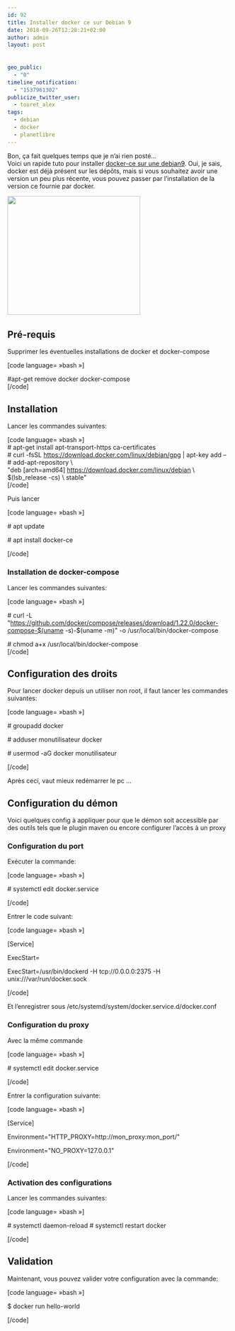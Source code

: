 ```yaml
---
id: 92
title: Installer docker ce sur Debian 9
date: 2018-09-26T12:28:21+02:00
author: admin
layout: post


geo_public:
  - "0"
timeline_notification:
  - "1537961302"
publicize_twitter_user:
  - touret_alex
tags:
  - debian
  - docker
  - planetlibre
---
```

Bon, ça fait quelques temps que je n&rsquo;ai rien posté&#8230;  
Voici un rapide tuto pour installer [docker-ce sur une debian9](https://docs.docker.com/install/linux/docker-ce/debian/). Oui, je sais, docker est déjà présent sur les dépôts, mais si vous souhaitez avoir une version un peu plus récente, vous pouvez passer par l&rsquo;installation de la version ce fournie par docker.

<img loading="lazy" class="alignnone size-medium wp-image-96" src="/assets/img/posts/2018/09/docker.png?w=300" alt="" width="300" height="268" srcset="/assets/img/posts/2018/09/docker.png 1354w, /assets/img/posts/2018/09/docker-300x268.png 300w, /assets/img/posts/2018/09/docker-1024x914.png 1024w, /assets/img/posts/2018/09/docker-768x685.png 768w" sizes="(max-width: 300px) 100vw, 300px" /> 

## Pré-requis

Supprimer les éventuelles installations de docker et docker-compose

[code language= »bash »]

#apt-get remove docker docker-compose  
[/code]

## Installation

Lancer les commandes suivantes:

[code language= »bash »]  
\# apt-get install apt-transport-https ca-certificates  
\# curl -fsSL https://download.docker.com/linux/debian/gpg | apt-key add &#8211;  
\# add-apt-repository \  
"deb [arch=amd64] https://download.docker.com/linux/debian \  
$(lsb_release -cs) \ stable"  
[/code]

Puis lancer

[code language= »bash »]

\# apt update

\# apt install docker-ce

[/code]

### Installation de docker-compose

Lancer les commandes suivantes:

[code language= »bash »]

\# curl -L "https://github.com/docker/compose/releases/download/1.22.0/docker-compose-$(uname -s)-$(uname -m)" -o /usr/local/bin/docker-compose

\# chmod a+x /usr/local/bin/docker-compose  
[/code]

## Configuration des droits

Pour lancer docker depuis un utiliser non root, il faut lancer les commandes suivantes:

[code language= »bash »]

\# groupadd docker

\# adduser monutilisateur docker

\# usermod -aG docker monutilisateur

[/code]

Après ceci, vaut mieux redémarrer le pc &#8230;

## Configuration du démon

Voici quelques config à appliquer pour que le démon soit accessible par des outils tels que le plugin maven ou encore configurer l&rsquo;accès à un proxy

### Configuration du port

Exécuter la commande:

[code language= »bash »]

\# systemctl edit docker.service

[/code]

Entrer le code suivant:

[code language= »bash »]

[Service]

ExecStart=

ExecStart=/usr/bin/dockerd -H tcp://0.0.0.0:2375 -H unix:///var/run/docker.sock

[/code]

Et l&rsquo;enregistrer sous /etc/systemd/system/docker.service.d/docker.conf

### Configuration du proxy

Avec la même commande

[code language= »bash »]

\# systemctl edit docker.service

[/code]

Entrer la configuration suivante:

[code language= »bash »]

[Service]

Environment="HTTP\_PROXY=http://mon\_proxy:mon_port/"

Environment="NO_PROXY=127.0.0.1"

[/code]

### Activation des configurations

Lancer les commandes suivantes:

[code language= »bash »]

\# systemctl daemon-reload # systemctl restart docker

[/code]

## Validation

Maintenant, vous pouvez valider votre configuration avec la commande:

[code language= »bash »]

$ docker run hello-world

[/code]